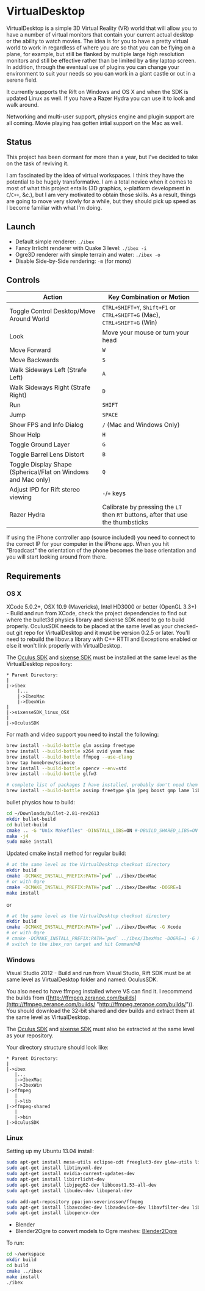 # VirtualDesktop

VirtualDesktop is a simple 3D Virtual Reality (VR) world that will allow you to
have a number of virtual monitors that contain your current actual desktop or the
ability to watch movies. The idea is for you to have a pretty virtual world to
work in regardless of where you are so that you can be flying on a plane, for example,
but still be flanked by multiple large high resolution monitors and still be effective
rather than be limited by a tiny laptop screen. In addition, through the eventual use
of plugins you can change your environment to suit your needs so you can work in a giant
castle or out in a serene field.

It currently supports the Rift on Windows and OS X and when the SDK is updated Linux
as well. If you have a Razer Hydra you can use it to look and walk around.

Networking and multi-user support, physics engine and plugin support are all coming.
Movie playing has gotten intial support on the Mac as well.

## Status

This project has been dormant for more than a year, but I've decided to take on the task
of reviving it.

I am fascinated by the idea of virtual workspaces. I think they have the potential to be
hugely transformative. I am a total novice when it comes to most of what this project
entails (3D graphics, x-platform development in `C`/`C++`, &c.), but I am very motivated to
obtain those skills. As a result, things are going to move very slowly for a while,
but they should pick up speed as I become familiar with what I'm doing.

## Launch
* Default simple renderer: `./ibex`
* Fancy Irrlicht renderer with Quake 3 level: `./ibex -i`
* Ogre3D renderer with simple terrain and water: `./ibex -o`
* Disable Side-by-Side rendering: `-m` (for mono)  

## Controls

| Action                                   | Key Combination or Motion                                                |
|------------------------------------------|--------------------------------------------------------------------------|
| Toggle Control Desktop/Move Around World | `CTRL+SHIFT+Y`, `Shift+F1` or `CTRL+SHIFT+G` (Mac), `CTRL+SHIFT+G` (Win) |
| Look                                     | Move your mouse or turn your head |
| Move Forward                             | `W` |
| Move Backwards                           | `S` |
| Walk Sideways Left (Strafe Left)         | `A` |
| Walk Sideways Right (Strafe Right)       | `D` |
| Run                                      | `SHIFT` |
| Jump                                     | `SPACE` |
| Show FPS and Info Dialog                 | `/` (Mac and Windows Only) |
| Show Help                                | `H` |
| Toggle Ground Layer                      | `G` |
| Toggle Barrel Lens Distort               | `B` |
| Toggle Display Shape (Spherical/Flat on Windows and Mac only) | `Q` |
| Adjust IPD for Rift stereo viewing       | `-`/`+` keys |
| Razer Hydra                              | Calibrate by pressing the `LT` then `RT` buttons, after that use the thumbsticks |

If using the iPhone controller app (source included) you need to connect to the
correct IP for your computer in the iPhone app.  When you hit "Broadcast" the
orientation of the phone becomes the base orientation and you will start looking
around from there.

## Requirements
### OS X
XCode 5.0.2+, OSX 10.9 (Mavericks), Intel HD3000 or better (OpenGL 3.3+) - Build and run
from XCode, check the project dependencies to find out where the bullet3d physics library
and sixense SDK need to go to build properly.  OculusSDK needs to be placed at the same
level as your checked-out git repo for VirtualDesktop and it must be version 0.2.5 or later.
You'll need to rebuild the libovr.a library with C++ RTTI and Exceptions enabled or else it
won't link properly with VirtualDesktop.

The [Oculus SDK] and [sixense SDK] must be installed at the same level as the VirtualDesktop
repository:

```
* Parent Directory:
|
|->ibex
    |...
    |->IbexMac
    |->IbexWin
|
|->sixenseSDK_linux_OSX
|
|->OculusSDK
```

For math and video support you need to install the following:

```sh
brew install --build-bottle glm assimp freetype
brew install --build-bottle x264 xvid yasm faac
brew install --build-bottle ffmpeg --use-clang
brew tap homebrew/science
brew install --build-bottle opencv --env=std
brew install --build-bottle glfw3

# complete list of packages I have installed, probably don't need them all
brew install --build-bottle assimp freetype glm jpeg boost gmp lame libtool pkg-config xz cmake lua yasm faac glfw3 imagemagick libpng mad opencv
```
bullet physics how to build:

```sh
cd ~/Downloads/bullet-2.81-rev2613
mkdir bullet-build
cd bullet-build
cmake .. -G "Unix Makefiles" -DINSTALL_LIBS=ON #-DBUILD_SHARED_LIBS=ON                                                                                                                   
make -j4
sudo make install
```

Updated cmake install method for regular build:
```sh
# at the same level as the VirtualDesktop checkout directory
mkdir build
cmake -DCMAKE_INSTALL_PREFIX:PATH=`pwd` ../ibex/IbexMac
# or with Ogre
cmake -DCMAKE_INSTALL_PREFIX:PATH=`pwd` ../ibex/IbexMac -DOGRE=1
make install
```

or

```sh
# at the same level as the VirtualDesktop checkout directory
mkdir build
cmake -DCMAKE_INSTALL_PREFIX:PATH=`pwd` ../ibex/IbexMac -G Xcode
# or with Ogre
# cmake -DCMAKE_INSTALL_PREFIX:PATH=`pwd` ../ibex/IbexMac -DOGRE=1 -G Xcode
# switch to the ibex_run target and hit Command+B
```

### Windows
Visual Studio 2012 - Build and run from Visual Studio, Rift SDK must be at same level as
VirtualDesktop folder and named: OculusSDK.

You also need to have ffmpeg installed where VS can find it.  I recommend the builds from
([http://ffmpeg.zeranoe.com/builds](http://ffmpeg.zeranoe.com/builds/ "http://ffmpeg.zeranoe.com/builds/")).
You should download the 32-bit shared and dev builds and extract them at the same level as VirtualDesktop.

The [Oculus SDK] and [sixense SDK] must also be extracted at the same level as your repository.

Your directory structure should look like:
```
* Parent Directory:
|
|->ibex
   |...
   |->IbexMac
   |->IbexWin
|->ffmpeg
   |
   |->lib
|->ffmpeg-shared
   |
   |->bin
|->OculusSDK
```

### Linux
Setting up my Ubuntu 13.04 install:

```sh
sudo apt-get install mesa-utils eclipse-cdt freeglut3-dev glew-utils libglew1.6-dev libxrender-dev libxrender1-dbg libxrender1 libxdamage-dev libxdamage1-dbg libxcomposite1-dbg libxcomposite-dev libxxf86vm-dev libxxf86vm1-dbg libxcb1-dev libxrandr-dev libxft-dev libx11-xcb-dev libxi-dev libxinerama-dev cmake
sudo apt-get install libtinyxml-dev
sudo apt-get install nvidia-current-updates-dev
sudo apt-get install libirrlicht-dev
sudo apt-get install libjpeg62-dev libboost1.53-all-dev
sudo apt-get install libudev-dev libopenal-dev

sudo add-apt-repository ppa:jon-severinsson/ffmpeg
sudo apt-get install libavcodec-dev libavdevice-dev libavfilter-dev libavformat-dev libswscale-dev libavutil-dev libx264-dev libswresample-dev # ffmpeg 0.10.7
sudo apt-get install libopencv-dev
```

* Blender
* Blender2Ogre to convert models to Ogre meshes: [Blender2Ogre]
 
To run:  

```sh
cd ~/workspace  
mkdir build  
cd build  
cmake ../ibex  
make install  
./ibex  

```

[Oculus SDK]: https://developer.oculusvr.com
[sixense SDK]: http://sixense.com/developers
[Blender2Ogre]: https://code.google.com/p/blender2ogre/
